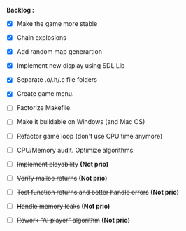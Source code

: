 **Backlog :**
- [x] Make the game more stable
- [x] Chain explosions
- [x] Add random map generartion
- [x] Implement new display using SDL Lib
- [x] Separate .o/.h/.c file folders
- [x] Create game menu.
- [ ] Factorize Makefile.
- [ ] Make it buildable on Windows (and Mac OS)
- [ ] Refactor game loop (don't use CPU time anymore)
- [ ] CPU/Memory audit. Optimize algorithms.

- [ ] ~~Implement playability~~ __(Not prio)__
- [ ] ~~Verify malloc returns~~ __(Not prio)__
- [ ] ~~Test function returns and better handle errors~~ __(Not prio)__
- [ ] ~~Handle memory leaks~~ __(Not prio)__
- [ ] ~~Rework "AI player" algorithm~~ __(Not prio)__
